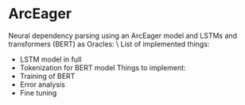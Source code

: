 # ArcEager
Neural dependency parsing using an ArcEager model and LSTMs and transformers (BERT) as Oracles: \\
List of implemented things:
* LSTM model in full
* Tokenization for BERT model
Things to implement:
* Training of BERT
* Error analysis
* Fine tuning
